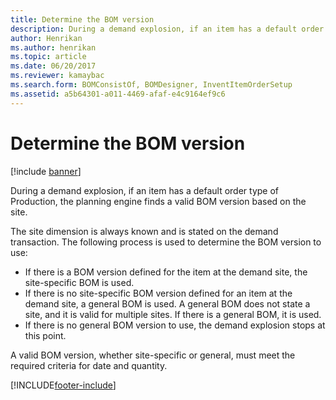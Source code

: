 ```yaml
---
title: Determine the BOM version
description: During a demand explosion, if an item has a default order type of Production, the planning engine finds a valid BOM version based on the site. 
author: Henrikan
ms.author: henrikan
ms.topic: article
ms.date: 06/20/2017
ms.reviewer: kamaybac
ms.search.form: BOMConsistOf, BOMDesigner, InventItemOrderSetup
ms.assetid: a5b64301-a011-4469-afaf-e4c9164ef9c6
---
```


# Determine the BOM version

[!include [banner](../includes/banner.md)]

During a demand explosion, if an item has a default order type of Production, the planning engine finds a valid BOM version based on the site. 

The site dimension is always known and is stated on the demand transaction. The following process is used to determine the BOM version to use:

-   If there is a BOM version defined for the item at the demand site, the site-specific BOM is used.
-   If there is no site-specific BOM version defined for an item at the demand site, a general BOM is used. A general BOM does not state a site, and it is valid for multiple sites. If there is a general BOM, it is used.
-   If there is no general BOM version to use, the demand explosion stops at this point.

A valid BOM version, whether site-specific or general, must meet the required criteria for date and quantity.







[!INCLUDE[footer-include](../../includes/footer-banner.md)]